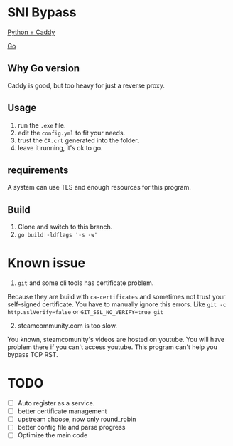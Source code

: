# SNI Bypass

[Python + Caddy](https://github.com/F-TD5X/SNI_Bypass/tree/main)

[Go](https://github.com/F-TD5X/SNI_Bypass/tree/go)

## Why Go version

Caddy is good, but too heavy for just a reverse proxy.

## Usage

1. run the `.exe` file.
2. edit the `config.yml` to fit your needs.
3. trust the `CA.crt` generated into the folder.
4. leave it running, it's ok to go.

## requirements

A system can use TLS and enough resources for this program.

## Build

1. Clone and switch to this branch.
2. `go build -ldflags '-s -w'`


# Known issue

1. `git` and some cli tools has certificate problem.

Because they are build with `ca-certificates` and sometimes not trust your self-signed certificate. You have to manually ignore this errors. Like `git -c http.sslVerify=false` or `GIT_SSL_NO_VERIFY=true git `

2. steamcommunity.com is too slow.

You known, steamcomunity's videos are hosted on youtube.  You will have problem there if you can't access youtube. This program can't help you bypass TCP RST.

# TODO
- [ ] Auto register as a service.
- [ ] better certificate management
- [ ] upstream choose, now only round_robin
- [ ] better config file and parse progress
- [ ] Optimize the main code